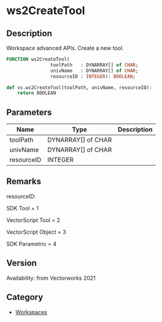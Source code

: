 # ws2CreateTool

## Description
Workspace advanced APIs. Create a new tool.

```pascal
FUNCTION ws2CreateTool(
				toolPath   : DYNARRAY[] of CHAR;
				univName   : DYNARRAY[] of CHAR;
				resourceID : INTEGER): BOOLEAN;
```

```python
def vs.ws2CreateTool(toolPath, univName, resourceID):
    return BOOLEAN
```

## Parameters
|Name|Type|Description|
|---|---|---|
|toolPath|DYNARRAY[] of CHAR|   |
|univName|DYNARRAY[] of CHAR|   |
|resourceID|INTEGER|   |

## Remarks
resourceID:

SDK Tool = 1

VectorScript Tool = 2

VectorScript Object = 3

SDK Parametric = 4

## Version
Availability: from Vectorworks 2021

## Category
* [Workspaces](../Categories/Workspaces.md)
